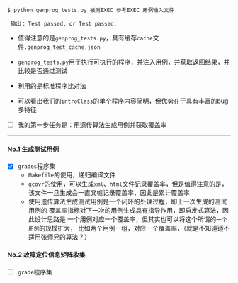 `$ python genprog_tests.py 被测EXEC 参考EXEC 用例输入文件`

` 输出：` `Test passed. or Test passed.`

- 值得注意的是`genprog_tests.py`，具有缓存`cache`文件`.genprog_test_cache.json`
- `genprog_tests.py`用于执行可执行的程序，并注入用例，并获取返回结果，并比较是否通过测试
- 利用的是标准程序比对法

- 可以看出我们的`introClass`的单个程序内容简明，但优势在于具有丰富的bug多特征
- [ ] 我的第一步任务是：用遗传算法生成用例并获取覆盖率

----

#### No.1 生成测试用例

- [x] `grades`程序集
  - `Makefile`的使用，递归编译文件
  - `gcovr`的使用，可以生成`xml`、`html`文件记录覆盖率，但是值得注意的是，
  该文件一旦生成会一直叉桩记录覆盖率，因此是累计覆盖率
  - 使用遗传算法生成测试用例是一个闭环的处理过程，即上一次生成的测试用例的
    覆盖率指标对下一次的用例生成具有指导作用，即启发式算法，因此设计思路是
    一个用例对应一个覆盖率，但其实也可以将这个所谓的`一个用例`的规模扩大，
    比如两个用例一组，对应一个覆盖率，（就是不知道适不适用张师兄的算法？）

#### No.2 故障定位信息矩阵收集
- [ ] `grade`程序集
  